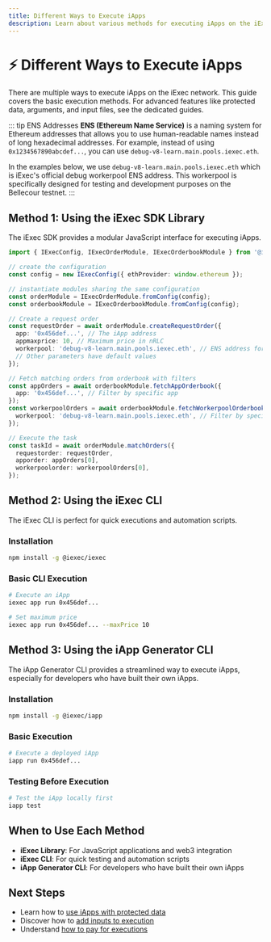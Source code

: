 ```yaml
---
title: Different Ways to Execute iApps
description: Learn about various methods for executing iApps on the iExec network
---
```


# ⚡ Different Ways to Execute iApps

There are multiple ways to execute iApps on the iExec network. This guide covers the basic execution methods. For advanced features like protected data, arguments, and input files, see the dedicated guides.

::: tip ENS Addresses
**ENS (Ethereum Name Service)** is a naming system for Ethereum addresses that allows you to use human-readable names instead of long hexadecimal addresses. For example, instead of using `0x1234567890abcdef...`, you can use `debug-v8-learn.main.pools.iexec.eth`.

In the examples below, we use `debug-v8-learn.main.pools.iexec.eth` which is iExec's official debug workerpool ENS address. This workerpool is specifically designed for testing and development purposes on the Bellecour testnet.
:::

## Method 1: Using the iExec SDK Library

The iExec SDK provides a modular JavaScript interface for executing iApps.

```typescript
import { IExecConfig, IExecOrderModule, IExecOrderbookModule } from '@iexec/sdk';

// create the configuration
const config = new IExecConfig({ ethProvider: window.ethereum });

// instantiate modules sharing the same configuration
const orderModule = IExecOrderModule.fromConfig(config);
const orderbookModule = IExecOrderbookModule.fromConfig(config);

// Create a request order
const requestOrder = await orderModule.createRequestOrder({
  app: '0x456def...', // The iApp address
  appmaxprice: 10, // Maximum price in nRLC
  workerpool: 'debug-v8-learn.main.pools.iexec.eth', // ENS address for iExec's debug workerpool
  // Other parameters have default values
});

// Fetch matching orders from orderbook with filters
const appOrders = await orderbookModule.fetchAppOrderbook({
  app: '0x456def...', // Filter by specific app
});
const workerpoolOrders = await orderbookModule.fetchWorkerpoolOrderbook({
  workerpool: 'debug-v8-learn.main.pools.iexec.eth', // Filter by specific workerpool ENS
});

// Execute the task
const taskId = await orderModule.matchOrders({
  requestorder: requestOrder,
  apporder: appOrders[0],
  workerpoolorder: workerpoolOrders[0],
});
```

## Method 2: Using the iExec CLI

The iExec CLI is perfect for quick executions and automation scripts.

### Installation

```bash
npm install -g @iexec/iexec
```

### Basic CLI Execution

```bash
# Execute an iApp
iexec app run 0x456def...

# Set maximum price
iexec app run 0x456def... --maxPrice 10
```

## Method 3: Using the iApp Generator CLI

The iApp Generator CLI provides a streamlined way to execute iApps, especially for developers who have built their own iApps.

### Installation

```bash
npm install -g @iexec/iapp
```

### Basic Execution

```bash
# Execute a deployed iApp
iapp run 0x456def...
```

### Testing Before Execution

```bash
# Test the iApp locally first
iapp test
```

## When to Use Each Method

- **iExec Library**: For JavaScript applications and web3 integration
- **iExec CLI**: For quick testing and automation scripts
- **iApp Generator CLI**: For developers who have built their own iApps

## Next Steps

- Learn how to [use iApps with protected data](./use-iapp-with-protected-data.md)
- Discover how to [add inputs to execution](./add-inputs-to-execution.md)
- Understand [how to pay for executions](./how-to-pay-executions.md)
